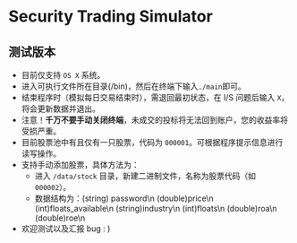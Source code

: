 # Security Trading Simulator
## 测试版本
- 目前仅支持 `OS X` 系统。
- 进入可执行文件所在目录(/bin)，然后在终端下输入`./main`即可。
- 结束程序时（模拟每日交易结束时），需退回最初状态，在 I/S 问题后输入 `X`，将会更新数据并退出。
- 注意！**千万不要手动关闭终端**，未成交的投标将无法回到账户，您的收益率将受损严重。
- 目前股票池中有且仅有一只股票，代码为 `000001`。可根据程序提示信息进行读写操作。
- 支持手动添加股票，具体方法为：
  - 进入 `/data/stock` 目录，新建二进制文件，名称为股票代码（如 `000002`）。
  - 数据结构为：(string) password\n (double)price\n (int)floats_available\n (string)industry\n (int)floats\n (double)roa\n (double)roe\n
- 欢迎测试以及汇报 bug : )